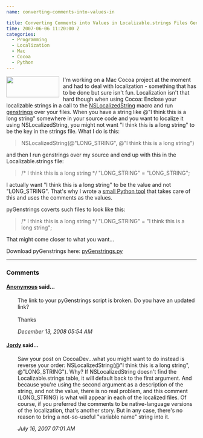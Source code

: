 ```yaml
---
name: converting-comments-into-values-in

title: Converting Comments into Values in Localizable.strings Files Generated by Genstrings
time: 2007-06-06 11:20:00 Z
categories:
  - Programming
  - Localization
  - Mac
  - Cocoa
  - Python
---
```


<img style="margin: 0pt 10px 10px 0pt; float: left; cursor: pointer; width: 140px; height: 55px;" src="http://www.python.org/community/logos/python-powered-w-140x56.png" alt="" border="0">
I'm working on a Mac Cocoa project at the moment and had to deal with localization - something that has to be done but sure isn't fun.
Localization isn't that hard though when using Cocoa: Enclose your localizable strings in a call to the <a href="http://www.cocoadev.com/index.pl?NSLocalizedString">NSLocalizedString</a> macro and run <a href="http://developer.apple.com/documentation/MacOSX/Conceptual/BPInternational/Articles/StringsFiles.html">genstrings</a> over your files.
When you have a string like @"I think this is a long string" somewhere in your source code and you want to localize it using NSLocalizedString, you might not want "I think this is a long string" to be the key in the strings file. What I do is this:
<blockquote>NSLocalizedString(@"LONG_STRING", @"I think this is a long string") </blockquote>and then I run genstrings over my source and end up with this in the Localizable.strings file:
<blockquote>/* I think this is a long string */
"LONG_STRING" = "LONG_STRING";</blockquote>I actually want "I think this is a long string" to be the value and not "LONG_STRING". That's why I wrote a <a href="http://www.springenwerk.com/blog/pyGenstrings.py">small Python tool</a> that takes care of this and uses the comments as the values.

pyGenstrings coverts such files to look like this:

<blockquote>/* I think this is a long string */
"LONG_STRING" = "I think this is a long string";</blockquote>That might come closer to what you want...

Download pyGenstrings here: <a href="http://www.springenwerk.com/blog/pyGenstrings.py">pyGenstrings.py</a>
<br/><hr/><h3>Comments</h3>

<div class="swcomment"><h4><a href="">Anonymous</a> said...</h4>
<p style="margin-left: 30px">The link to your pyGenstrings script is broken. Do you have an updated link?<BR/><BR/>Thanks</p>
<em class="swlightgray" style="margin-left: 30px">December 13, 2008 05:54 AM</em></div>
<div class="swcomment"><h4><a href="http://www.blogger.com/profile/14721377331352272189">Jordy</a> said...</h4>
<p style="margin-left: 30px">Saw your post on CocoaDev...what you might want to do instead is reverse your order: NSLocalizedString(@"I think this is a long string", @"LONG_STRING"). Why? If NSLocalizedString doesn't find the Localizable.strings table, it will default back to the first argument. And because you're using the second argument as a description of the string, and not the value, there is no real problem, and this comment (LONG_STRING) is what will appear in each of the localized files. Of course, if you preferred the comments to be native-language versions of the localization, that's another story. But in any case, there's no reason to bring a not-so-useful "variable name" string into it.</p>
<em class="swlightgray" style="margin-left: 30px">July 16, 2007 07:01 AM</em></div>
